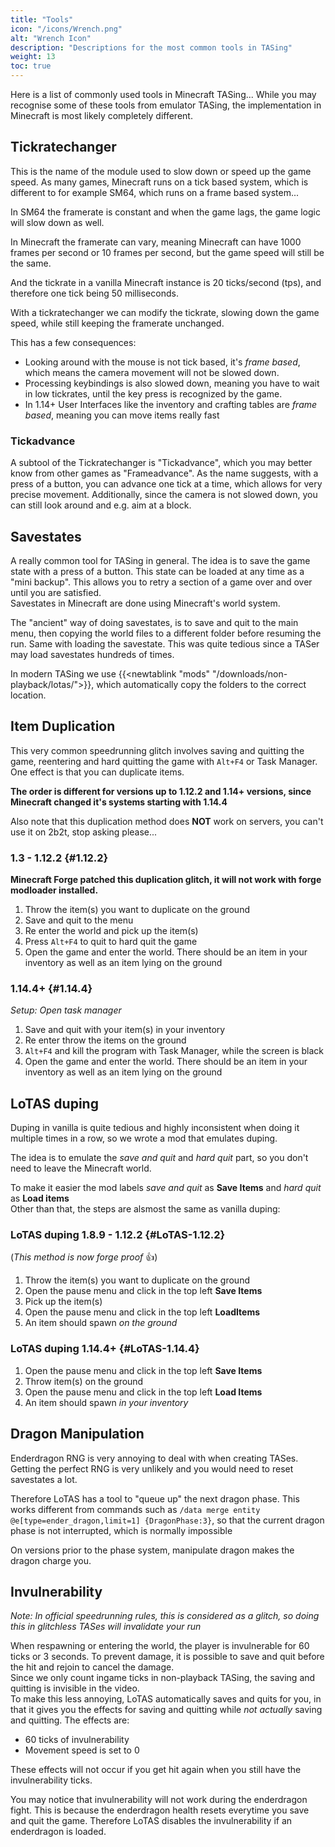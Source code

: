 ```yaml
---
title: "Tools"
icon: "/icons/Wrench.png"
alt: "Wrench Icon"
description: "Descriptions for the most common tools in TASing"
weight: 13
toc: true
---
```

Here is a list of commonly used tools in Minecraft TASing... While you may recognise some of these tools from emulator TASing, the implementation in Minecraft is most likely completely different.
## Tickratechanger
This is the name of the module used to slow down or speed up the game speed. As many games, Minecraft runs on a tick based system, which is different to for example SM64, which runs on a frame based system...  
  
In SM64 the framerate is constant and when the game lags, the game logic will slow down as well.  
  
In Minecraft the framerate can vary, meaning Minecraft can have 1000 frames per second or 10 frames per second, but the game speed will still be the same.  
  
And the tickrate in a vanilla Minecraft instance is 20 ticks/second (tps), and therefore one tick being 50 milliseconds.  
  
With a tickratechanger we can modify the tickrate, slowing down the game speed, while still keeping the framerate unchanged.

This has a few consequences:
- Looking around with the mouse is not tick based, it's *frame based*, which means the camera movement will not be slowed down.
- Processing keybindings is also slowed down, meaning you have to wait in low tickrates, until the key press is recognized by the game.
- In 1.14+ User Interfaces like the inventory and crafting tables are *frame based*, meaning you can move items really fast

### Tickadvance
A subtool of the Tickratechanger is "Tickadvance", which you may better know from other games as "Frameadvance". As the name suggests, with a press of a button, you can advance one tick at a time, which allows for very precise movement. Additionally, since the camera is not slowed down, you can still look around and e.g. aim at a block.

## Savestates
A really common tool for TASing in general. The idea is to save the game state with a press of a button. This state can be loaded at any time as a "mini backup". This allows you to retry a section of a game over and over until you are satisfied.  
Savestates in Minecraft are done using Minecraft's world system.  
  
The "ancient" way of doing savestates, is to save and quit to the main menu, then copying the world files to a different folder before resuming the run. Same with loading the savestate. This was quite tedious since a TASer may load savestates hundreds of times.  
  
In modern TASing we use {{<newtablink "mods" "/downloads/non-playback/lotas/">}}, which automatically copy the folders to the correct location.

## Item Duplication
This very common speedrunning glitch involves saving and quitting the game, reentering and hard quitting the game with `Alt+F4` or Task Manager. One effect is that you can duplicate items.

**The order is different for versions up to 1.12.2 and 1.14+ versions, since Minecraft changed it's systems starting with 1.14.4**

Also note that this duplication method does **NOT** work on servers, you can't use it on 2b2t, stop asking please...
### 1.3 - 1.12.2 {#1.12.2}
**Minecraft Forge patched this duplication glitch, it will not work with forge modloader installed.**
1. Throw the item(s) you want to duplicate on the ground
2. Save and quit to the menu
3. Re enter the world and pick up the item(s)
4. Press `Alt+F4` to quit to hard quit the game
5. Open the game and enter the world. There should be an item in your inventory as well as an item lying on the ground

### 1.14.4+ {#1.14.4}
*Setup: Open task manager*
1. Save and quit with your item(s) in your inventory
2. Re enter throw the items on the ground
3. `Alt+F4` and kill the program with Task Manager, while the screen is black
5. Open the game and enter the world. There should be an item in your inventory as well as an item lying on the ground

## LoTAS duping
Duping in vanilla is quite tedious and highly inconsistent when doing it multiple times in a row, so we wrote a mod that emulates duping.
  
The idea is to emulate the *save and quit* and *hard quit* part, so you don't need to leave the Minecraft world.  
  
To make it easier the mod labels *save and quit* as **Save Items** and *hard quit* as **Load items**  
Other than that, the steps are alsmost the same as vanilla duping:

### LoTAS duping 1.8.9 - 1.12.2 {#LoTAS-1.12.2}
(*This method is now forge proof* 👍)
1. Throw the item(s) you want to duplicate on the ground
2. Open the pause menu and click in the top left **Save Items**
3. Pick up the item(s)
4. Open the pause menu and click in the top left **LoadItems**
5. An item should spawn *on the ground*

### LoTAS duping 1.14.4+ {#LoTAS-1.14.4}
1. Open the pause menu and click in the top left **Save Items**
2. Throw item(s) on the ground
3. Open the pause menu and click in the top left **Load Items**
4. An item should spawn *in your inventory*

## Dragon Manipulation
Enderdragon RNG is very annoying to deal with when creating TASes. Getting the perfect RNG is very unlikely and you would need to reset savestates a lot.  
  
Therefore LoTAS has a tool to "queue up" the next dragon phase. This works different from commands such as `/data merge entity @e[type=ender_dragon,limit=1] {DragonPhase:3}`, so that the current dragon phase is not interrupted, which is normally impossible

On versions prior to the phase system, manipulate dragon makes the dragon charge you.

## Invulnerability
*Note: In official speedrunning rules, this is considered as a glitch, so doing this in glitchless TASes will invalidate your run*  
  
When respawning or entering the world, the player is invulnerable for 60 ticks or 3 seconds. To prevent damage, it is possible to save and quit before the hit and rejoin to cancel the damage.  
Since we only count ingame ticks in non-playback TASing, the saving and quitting is invisible in the video.  
To make this less annoying, LoTAS automatically saves and quits for you, in that it gives you the effects for saving and quitting while *not actually* saving and quitting.
The effects are:
* 60 ticks of invulnerability
* Movement speed is set to 0

These effects will not occur if you get hit again when you still have the invulnerability ticks.  
  
You may notice that invulnerability will not work during the enderdragon fight. This is because the enderdragon health resets everytime you save and quit the game. Therefore LoTAS disables the invulnerability if an enderdragon is loaded.